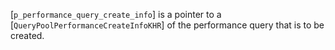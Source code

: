[`p_performance_query_create_info`] is a pointer to a
[`QueryPoolPerformanceCreateInfoKHR`] of the performance query that
is to be created.